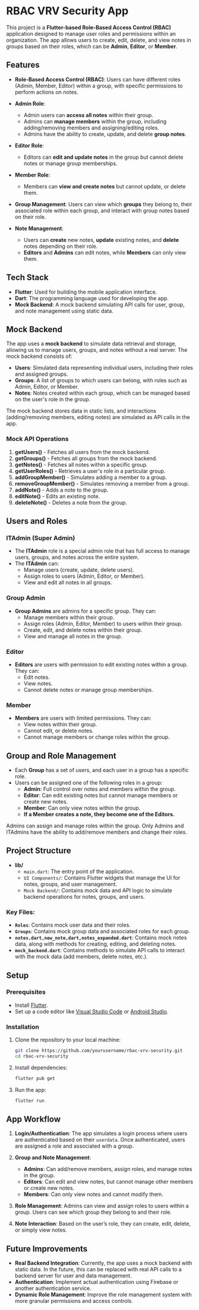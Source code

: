 
# RBAC VRV Security App

This project is a **Flutter-based Role-Based Access Control (RBAC)** application designed to manage user roles and permissions within an organization. The app allows users to create, edit, delete, and view notes in groups based on their roles, which can be **Admin**, **Editor**, or **Member**.

## Features

- **Role-Based Access Control (RBAC)**: Users can have different roles (Admin, Member, Editor) within a group, with specific permissions to perform actions on notes.

- **Admin Role**:
    - Admin users can **access all notes** within their group.
    - Admins can **manage members** within the group, including adding/removing members and assigning/editing roles.
    - Admins have the ability to create, update, and delete **group notes**.

- **Editor Role**:
    - Editors can **edit and update notes** in the group but cannot delete notes or manage group memberships.

- **Member Role**:
    - Members can **view and create notes** but cannot update, or delete them.

- **Group Management**: Users can view which **groups** they belong to, their associated role within each group, and interact with group notes based on their role.

- **Note Management**:
    - Users can **create** new notes, **update** existing notes, and **delete** notes depending on their role.
    - **Editors** and **Admins** can edit notes, while **Members** can only view them.

## Tech Stack

- **Flutter**: Used for building the mobile application interface.
- **Dart**: The programming language used for developing the app.
- **Mock Backend**: A mock backend simulating API calls for user, group, and note management using static data.

## Mock Backend

The app uses a **mock backend** to simulate data retrieval and storage, allowing us to manage users, groups, and notes without a real server. The mock backend consists of:

- **Users**: Simulated data representing individual users, including their roles and assigned groups.
- **Groups**: A list of groups to which users can belong, with roles such as Admin, Editor, or Member.
- **Notes**: Notes created within each group, which can be managed based on the user's role in the group.

The mock backend stores data in static lists, and interactions (adding/removing members, editing notes) are simulated as API calls in the app.

### Mock API Operations

1. **getUsers()** - Fetches all users from the mock backend.
2. **getGroups()** - Fetches all groups from the mock backend.
3. **getNotes()** - Fetches all notes within a specific group.
4. **getUserRoles()** - Retrieves a user's role in a particular group.
5. **addGroupMember()** - Simulates adding a member to a group.
6. **removeGroupMember()** - Simulates removing a member from a group.
7. **addNote()** - Adds a note to the group.
8. **editNote()** - Edits an existing note.
9. **deleteNote()** - Deletes a note from the group.

## Users and Roles

### ITAdmin (Super Admin)

- The **ITAdmin** role is a special admin role that has full access to manage users, groups, and notes across the entire system.
- The **ITAdmin** can:
    - Manage users (create, update, delete users).
    - Assign roles to users (Admin, Editor, or Member).
    - View and edit all notes in all groups.

### Group Admin

- **Group Admins** are admins for a specific group. They can:
    - Manage members within their group.
    - Assign roles (Admin, Editor, Member) to users within their group.
    - Create, edit, and delete notes within their group.
    - View and manage all notes in the group.

### Editor

- **Editors** are users with permission to edit existing notes within a group. They can:
    - Edit notes.
    - View notes.
    - Cannot delete notes or manage group memberships.

### Member

- **Members** are users with limited permissions. They can:
    - View notes within their group.
    - Cannot edit, or delete notes.
    - Cannot manage members or change roles within the group.

## Group and Role Management

- Each **Group** has a set of users, and each user in a group has a specific role.
- Users can be assigned one of the following roles in a group:
    - **Admin**: Full control over notes and members within the group.
    - **Editor**: Can edit existing notes but cannot manage members or create new notes.
    - **Member**: Can only view notes within the group.
    - **If a Member creates a note, they become one of the Editors.**

Admins can assign and manage roles within the group. Only Admins and ITAdmins have the ability to add/remove members and change their roles.

## Project Structure

- **lib/**
    - `main.dart`: The entry point of the application.
    - `UI Components/`: Contains Flutter widgets that manage the UI for notes, groups, and user management.
    - `Mock Backend/`: Contains mock data and API logic to simulate backend operations for notes, groups, and users.

### Key Files:
- **`Roles`**: Contains mock user data and their roles.
- **`Groups`**: Contains mock group data and associated roles for each group.
- **`notes.dart,new_note,dart,notes_expanded.dart`**: Contains mock notes data, along with methods for creating, editing, and deleting notes.
- **`mock_backend.dart`**: Contains methods to simulate API calls to interact with the mock data (add members, delete notes, etc.).

## Setup

### Prerequisites

- Install [Flutter](https://flutter.dev/docs/get-started/install).
- Set up a code editor like [Visual Studio Code](https://code.visualstudio.com/) or [Android Studio](https://developer.android.com/studio).

### Installation

1. Clone the repository to your local machine:

   ```bash
   git clone https://github.com/yourusername/rbac-vrv-security.git
   cd rbac-vrv-security
   ```

2. Install dependencies:

   ```bash
   flutter pub get
   ```

3. Run the app:

   ```bash
   flutter run
   ```

## App Workflow

1. **Login/Authentication**: The app simulates a login process where users are authenticated based on their `userdata`. Once authenticated, users are assigned a role and associated with a group.

2. **Group and Note Management**:
    - **Admins**: Can add/remove members, assign roles, and manage notes in the group.
    - **Editors**: Can edit and view notes, but cannot manage other members or create new notes.
    - **Members**: Can only view notes and cannot modify them.

3. **Role Management**: Admins can view and assign roles to users within a group. Users can see which group they belong to and their role.

4. **Note Interaction**: Based on the user’s role, they can create, edit, delete, or simply view notes.

## Future Improvements

- **Real Backend Integration**: Currently, the app uses a mock backend with static data. In the future, this can be replaced with real API calls to a backend server for user and data management.
- **Authentication**: Implement actual authentication using Firebase or another authentication service.
- **Dynamic Role Management**: Improve the role management system with more granular permissions and access controls.
